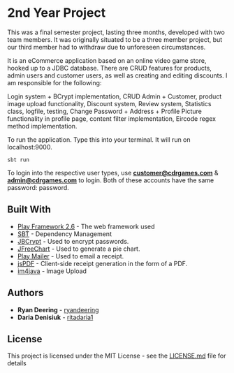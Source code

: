 
# 2nd Year Project

This was a final semester project, lasting three months, developed with two team members. It was originally situated to be a three member project, but our third member had to withdraw due to unforeseen circumstances.

It is an eCommerce application based on an online video game store, hooked up to a JDBC database. There are CRUD features for products, admin users and customer users, as well as creating and editing discounts. I am responsible for the following:

Login system + BCrypt implementation, CRUD Admin + Customer, product image upload functionality, Discount system, Review system, Statistics class, logfile, testing, Change Password + Address + Profile Picture functionality in profile page, content filter implementation, Eircode regex method implementation. 


To run the application. Type this into your terminal. It will run on localhost:9000.

```
sbt run
```
To login into the respective user types, use **customer@cdrgames.com** & **admin@cdrgames.com** to login. Both of these accounts have the same password: password.

## Built With

* [Play Framework 2.6](https://www.playframework.com/documentation/2.6.x/Home) - The web framework used
* [SBT](https://www.scala-sbt.org/) - Dependency Management
* [JBCrypt](https://www.mindrot.org/projects/jBCrypt/) - Used to encrypt passwords.
* [JFreeChart](http://www.jfree.org/jfreechart/) - Used to generate a pie chart.
* [Play Mailer](https://github.com/playframework/play-mailer) - Used to email a receipt.
* [jsPDF](https://github.com/MrRio/jsPDF) - Client-side receipt generation in the form of a PDF.
* [im4java](http://im4java.sourceforge.net/) - Image Upload

## Authors
* **Ryan Deering** - [ryandeering](https://github.com/ryandeering)
* **Daria Denisiuk** - [ritadaria1](https://github.com/ritadaria1)

## License

This project is licensed under the MIT License - see the [LICENSE.md](LICENSE.md) file for details
